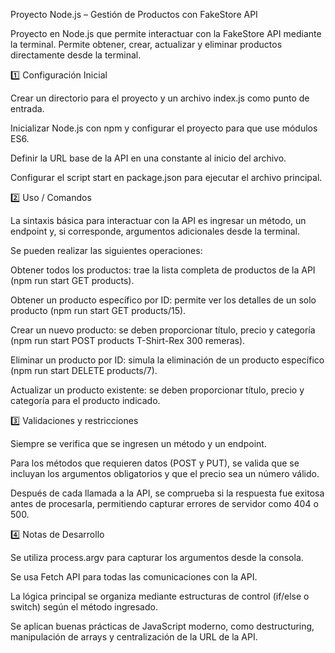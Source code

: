 
Proyecto Node.js – Gestión de Productos con FakeStore API

Proyecto en Node.js que permite interactuar con la FakeStore API mediante la terminal. 
Permite obtener, crear, actualizar y eliminar productos directamente desde la terminal.

1️⃣ Configuración Inicial

Crear un directorio para el proyecto y un archivo index.js como punto de entrada.

Inicializar Node.js con npm y configurar el proyecto para que use módulos ES6.

Definir la URL base de la API en una constante al inicio del archivo.

Configurar el script start en package.json para ejecutar el archivo principal.

2️⃣ Uso / Comandos

La sintaxis básica para interactuar con la API es ingresar un método, un endpoint y, si corresponde, argumentos adicionales desde la terminal.

Se pueden realizar las siguientes operaciones:

Obtener todos los productos: trae la lista completa de productos de la API (npm run start GET products).

Obtener un producto específico por ID: permite ver los detalles de un solo producto (npm run start GET products/15).

Crear un nuevo producto: se deben proporcionar título, precio y categoría (npm run start POST products T-Shirt-Rex 300 remeras).

Eliminar un producto por ID: simula la eliminación de un producto específico (npm run start DELETE products/7).

Actualizar un producto existente: se deben proporcionar título, precio y categoría para el producto indicado.

3️⃣ Validaciones y restricciones

Siempre se verifica que se ingresen un método y un endpoint.

Para los métodos que requieren datos (POST y PUT), se valida que se incluyan los argumentos obligatorios y que el precio sea un número válido.

Después de cada llamada a la API, se comprueba si la respuesta fue exitosa antes de procesarla, permitiendo capturar errores de servidor como 404 o 500.

4️⃣ Notas de Desarrollo

Se utiliza process.argv para capturar los argumentos desde la consola.

Se usa Fetch API para todas las comunicaciones con la API.

La lógica principal se organiza mediante estructuras de control (if/else o switch) según el método ingresado.

Se aplican buenas prácticas de JavaScript moderno, como destructuring, manipulación de arrays y centralización de la URL de la API.
